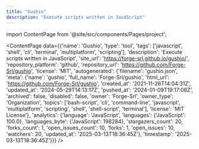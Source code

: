 ```yaml
---
title: "Gushio"
description: "Execute scripts written in JavaScript"
---
```

import ContentPage from '@site/src/components/Pages/project';

<ContentPage
    data={{'name': 'Gushio', 'type': 'tool', 'tags': ['javascript', 'shell', 'cli', 'terminal', 'multiplatform', 'scripting'], 'description': 'Execute scripts written in JavaScript', 'site_url': 'https://forge-srl.github.io/gushio/', 'repository_platform': 'github', 'repository_url': 'https://github.com/Forge-Srl/gushio', 'license': 'MIT', 'autogenerated': {'filename': 'gushio.json', 'meta': {'name': 'gushio', 'full_name': 'Forge-Srl/gushio', 'html_url': 'https://github.com/Forge-Srl/gushio', 'created_at': '2021-11-26T14:04:31Z', 'updated_at': '2024-05-29T14:13:17Z', 'pushed_at': '2024-01-09T19:17:08Z', 'archived': false, 'disabled': false, 'owner': 'Forge-Srl', 'owner_type': 'Organization', 'topics': ['bash-script', 'cli', 'command-line', 'javascript', 'multiplatform', 'scripting', 'shell', 'shell-script', 'terminal'], 'license': 'MIT License'}, 'analytics': {'language': 'JavaScript', 'languages': {'JavaScript': 100.0}, 'languages_byte': {'JavaScript': 198284}, 'stargazers_count': 20, 'forks_count': 1, 'open_issues_count': 10, 'forks': 1, 'open_issues': 10, 'watchers': 20, 'updated_at': '2025-03-13T18:36:45Z'}, 'timestamp': '2025-03-13T18:36:45Z'}}}
/>
